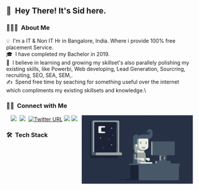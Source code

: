<!-- ### Hi There 👋
<!--
**Mohammed Siddiq/Mohammed Siddiq** is a ✨ _special_ ✨ repository because its `README.md` (this file) appears on your GitHub profile.
Here are some ideas to get you started:
- 🔭 I’m currently working on ...
- 🌱 I’m currently learning ...
- 👯 I’m looking to collaborate on ...
- 🤔 I’m looking for help with ...
- 💬 Ask me about ...
- 📫 How to reach me: ...
- 😄 Pronouns: ...
- ⚡ Fun fact: ...
-->

## 👋 &nbsp;Hey There! It's Sid here.
### 👨🏻‍💻 &nbsp;About Me
💡 &nbsp;I'm a IT & Non IT Hr in Bangalore, India. Where i provide 100% free placement Service.\
🎓 &nbsp;I have completed my Bachelor in 2019.\
🌱 &nbsp;I believe in learning and growing my skillset's also parallely polishing my existing skills, like Powerbi, Web developing, Lead Generation, Sourcring, recruiting, SEO, SEA, SEM,.\
✍️ &nbsp;Spend free time by seaching for something useful over the internet which compliments my existing skillsets and knowledge.\


### 🤝🏻 &nbsp;Connect with Me
<p align="center">
<a href="https://www.linkedin.com/in/sidhoo"><img src="https://img.shields.io/badge/LinkedIn-Sidhoo-blue"/></a>&nbsp;
<a href="mailto:Sidhooman@gmail.com"><img src="https://img.shields.io/badge/Gmail-Sidhooman@gmail.com-red"/></a>&nbsp;
<a href="https://twitter.com/Sid_hoo"><img alt="Twitter URL" src="https://img.shields.io/badge/Twitter-@Sid_hoo-blue"/></a>
<a href="https://instagram.com/Sid_hoo"><img src="https://img.shields.io/badge/-@Sid_hoo-E4405F?style=flat&logo=Instagram&logoColor=white"/></a>
<a href="https://facebook.com/sidhooman"><img src="https://img.shields.io/badge/-@Sidhooman-1877F2?style=flat&logo=Facebook&logoColor=white"/></a>
  
<img alt="Night Coding" src="https://raw.githubusercontent.com/AVS1508/AVS1508/master/assets/Night-Coding.gif" align="Right"/>
  
  ### 🛠 &nbsp;Tech Stack
  
